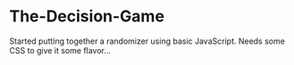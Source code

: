 # The-Decision-Game
Started putting together a randomizer using basic JavaScript. Needs some CSS to give it some flavor...
